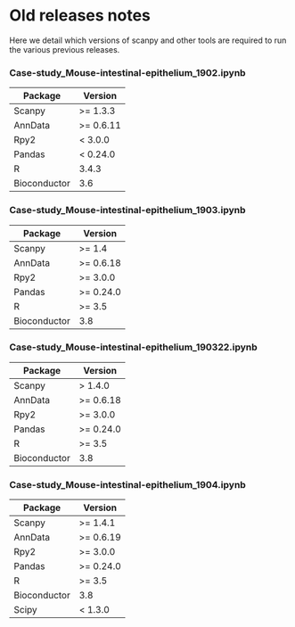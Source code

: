 # Old releases notes

Here we detail which versions of scanpy and other tools are required to run the various previous releases.

### Case-study_Mouse-intestinal-epithelium_1902.ipynb

| Package      | Version   |
|--------------|-----------|
| Scanpy       |  >= 1.3.3 |
| AnnData      | >= 0.6.11 |
| Rpy2         | < 3.0.0   |
| Pandas       | < 0.24.0  |
| R            | 3.4.3     |
| Bioconductor | 3.6       |


### Case-study_Mouse-intestinal-epithelium_1903.ipynb

| Package      | Version   |
|--------------|-----------|
| Scanpy       | >= 1.4    |
| AnnData      | >= 0.6.18 |
| Rpy2         | >= 3.0.0  |
| Pandas       | >= 0.24.0 |
| R            | >= 3.5    |
| Bioconductor | 3.8       |


### Case-study_Mouse-intestinal-epithelium_190322.ipynb

| Package      | Version   |
|--------------|-----------|
| Scanpy       | > 1.4.0   |
| AnnData      | >= 0.6.18 |
| Rpy2         | >= 3.0.0  |
| Pandas       | >= 0.24.0 |
| R            | >= 3.5    |
| Bioconductor | 3.8       |


### Case-study_Mouse-intestinal-epithelium_1904.ipynb

| Package      | Version   |
|--------------|-----------|
| Scanpy       | >= 1.4.1  |
| AnnData      | >= 0.6.19 |
| Rpy2         | >= 3.0.0  |
| Pandas       | >= 0.24.0 |
| R            | >= 3.5    |
| Bioconductor | 3.8       |
| Scipy        | < 1.3.0   |